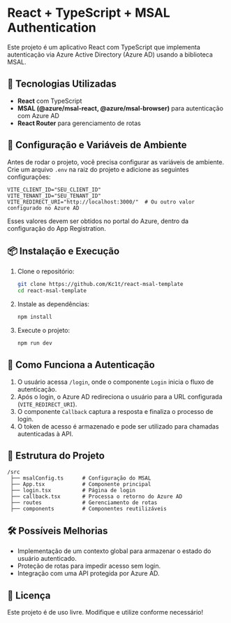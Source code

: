 # React + TypeScript + MSAL Authentication

Este projeto é um aplicativo React com TypeScript que implementa autenticação via Azure Active Directory (Azure AD) usando a biblioteca MSAL.

## 🚀 Tecnologias Utilizadas

- **React** com TypeScript
- **MSAL (@azure/msal-react, @azure/msal-browser)** para autenticação com Azure AD
- **React Router** para gerenciamento de rotas

## 📌 Configuração e Variáveis de Ambiente

Antes de rodar o projeto, você precisa configurar as variáveis de ambiente. Crie um arquivo `.env` na raiz do projeto e adicione as seguintes configurações:

```env
VITE_CLIENT_ID="SEU_CLIENT_ID"
VITE_TENANT_ID="SEU_TENANT_ID"
VITE_REDIRECT_URI="http://localhost:3000/"  # Ou outro valor configurado no Azure AD
```

Esses valores devem ser obtidos no portal do Azure, dentro da configuração do App Registration.

## 📦 Instalação e Execução

1. Clone o repositório:

   ```sh
   git clone https://github.com/Kc1t/react-msal-template
   cd react-msal-template
   ```

2. Instale as dependências:

   ```sh
   npm install
   ```

3. Execute o projeto:

   ```sh
   npm run dev
   ```

## 🔑 Como Funciona a Autenticação

1. O usuário acessa `/login`, onde o componente `Login` inicia o fluxo de autenticação.
2. Após o login, o Azure AD redireciona o usuário para a URL configurada (`VITE_REDIRECT_URI`).
3. O componente `Callback` captura a resposta e finaliza o processo de login.
4. O token de acesso é armazenado e pode ser utilizado para chamadas autenticadas à API.

## 📁 Estrutura do Projeto

```
/src
 ├── msalConfig.ts      # Configuração do MSAL
 ├── App.tsx            # Componente principal
 ├── login.tsx          # Página de login
 ├── callback.tsx       # Processa o retorno do Azure AD
 ├── routes             # Gerenciamento de rotas
 ├── components         # Componentes reutilizáveis
```

## 🛠 Possíveis Melhorias

- Implementação de um contexto global para armazenar o estado do usuário autenticado.
- Proteção de rotas para impedir acesso sem login.
- Integração com uma API protegida por Azure AD.

## 📜 Licença

Este projeto é de uso livre. Modifique e utilize conforme necessário!
